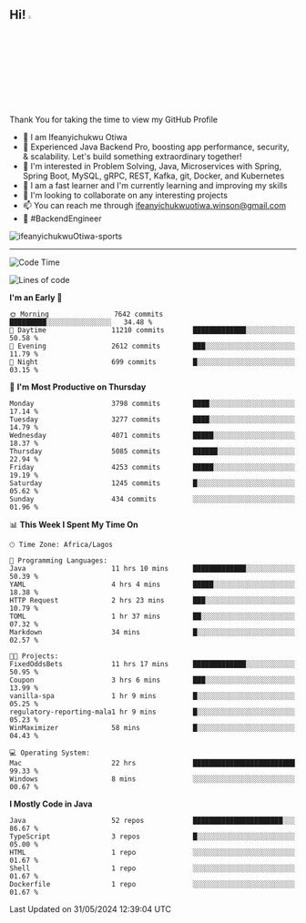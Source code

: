<!-- BLOG-POST-LIST:START --><!-- BLOG-POST-LIST:END -->

## Hi! <img src="https://media.giphy.com/media/hvRJCLFzcasrR4ia7z/giphy.gif" width="4%"> 

Thank You for taking the time to view my GitHub Profile

- 👋 I am Ifeanyichukwu Otiwa
- 🚀 Experienced Java Backend Pro, boosting app performance, security, & scalability. Let's build something extraordinary together!
- 👀 I'm interested in Problem Solving, Java, Microservices with Spring, Spring Boot, MySQL, gRPC, REST, Kafka, git, Docker, and Kubernetes
- 🌱 I am a fast learner and I'm currently learning and improving my skills
- 💞️ I'm looking to collaborate on any interesting projects
- 📫 You can reach me through ifeanyichukwuotiwa.winson@gmail.com
- 🚀 #BackendEngineer

<p align="left" marginTop="10px"> <img src="https://komarev.com/ghpvc/?username=ifeanyichukwuOtiwa-sports&label=Profile%20views&color=0e75b6&style=for-the-badge" alt="ifeanyichukwuOtiwa-sports" /> </p>

***

<!--START_SECTION:waka-->
![Code Time](http://img.shields.io/badge/Code%20Time-2%2C583%20hrs%2045%20mins-blue)

![Lines of code](https://img.shields.io/badge/From%20Hello%20World%20I%27ve%20Written-5.6%20million%20lines%20of%20code-blue)

**I'm an Early 🐤** 

```text
🌞 Morning                7642 commits        █████████░░░░░░░░░░░░░░░░   34.48 % 
🌆 Daytime                11210 commits       █████████████░░░░░░░░░░░░   50.58 % 
🌃 Evening                2612 commits        ███░░░░░░░░░░░░░░░░░░░░░░   11.79 % 
🌙 Night                  699 commits         █░░░░░░░░░░░░░░░░░░░░░░░░   03.15 % 
```
📅 **I'm Most Productive on Thursday** 

```text
Monday                   3798 commits        ████░░░░░░░░░░░░░░░░░░░░░   17.14 % 
Tuesday                  3277 commits        ████░░░░░░░░░░░░░░░░░░░░░   14.79 % 
Wednesday                4071 commits        █████░░░░░░░░░░░░░░░░░░░░   18.37 % 
Thursday                 5085 commits        ██████░░░░░░░░░░░░░░░░░░░   22.94 % 
Friday                   4253 commits        █████░░░░░░░░░░░░░░░░░░░░   19.19 % 
Saturday                 1245 commits        █░░░░░░░░░░░░░░░░░░░░░░░░   05.62 % 
Sunday                   434 commits         ░░░░░░░░░░░░░░░░░░░░░░░░░   01.96 % 
```


📊 **This Week I Spent My Time On** 

```text
🕑︎ Time Zone: Africa/Lagos

💬 Programming Languages: 
Java                     11 hrs 10 mins      █████████████░░░░░░░░░░░░   50.39 % 
YAML                     4 hrs 4 mins        █████░░░░░░░░░░░░░░░░░░░░   18.38 % 
HTTP Request             2 hrs 23 mins       ███░░░░░░░░░░░░░░░░░░░░░░   10.79 % 
TOML                     1 hr 37 mins        ██░░░░░░░░░░░░░░░░░░░░░░░   07.32 % 
Markdown                 34 mins             █░░░░░░░░░░░░░░░░░░░░░░░░   02.57 % 

🐱‍💻 Projects: 
FixedOddsBets            11 hrs 17 mins      █████████████░░░░░░░░░░░░   50.95 % 
Coupon                   3 hrs 6 mins        ███░░░░░░░░░░░░░░░░░░░░░░   13.99 % 
vanilla-spa              1 hr 9 mins         █░░░░░░░░░░░░░░░░░░░░░░░░   05.25 % 
regulatory-reporting-mala1 hr 9 mins         █░░░░░░░░░░░░░░░░░░░░░░░░   05.23 % 
WinMaximizer             58 mins             █░░░░░░░░░░░░░░░░░░░░░░░░   04.43 % 

💻 Operating System: 
Mac                      22 hrs              █████████████████████████   99.33 % 
Windows                  8 mins              ░░░░░░░░░░░░░░░░░░░░░░░░░   00.67 % 
```

**I Mostly Code in Java** 

```text
Java                     52 repos            ██████████████████████░░░   86.67 % 
TypeScript               3 repos             █░░░░░░░░░░░░░░░░░░░░░░░░   05.00 % 
HTML                     1 repo              ░░░░░░░░░░░░░░░░░░░░░░░░░   01.67 % 
Shell                    1 repo              ░░░░░░░░░░░░░░░░░░░░░░░░░   01.67 % 
Dockerfile               1 repo              ░░░░░░░░░░░░░░░░░░░░░░░░░   01.67 % 
```




 Last Updated on 31/05/2024 12:39:04 UTC
<!--END_SECTION:waka-->

<!--
<p align="center">
![trophy](https://github-profile-trophy.vercel.app/?username=ifeanyichukwuOtiwa-sports&theme=onedark) (https://github.com/ryo-ma/github-profile-trophy)
</p>
-->

<!---
ifeanyi-otiwa/ifeanyi-otiwa is a ✨ special ✨ repository because its `README.md` (this file) appears on your GitHub profile.
You can click the Preview link to take a look at your changes.
--->

